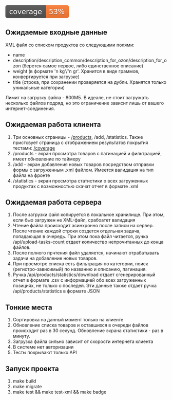 ![Code Coverage](.github/badges/coverage.svg)

## Ожидаемые входные данные

XML файл со списком продуктов со следующими полями:

- name
- description/description_common/description_for_ozon/description_for_ozon (берется самое первое, либо единственное описание)
- weight (в формате 'n kg'/'n gr'. Хранится в виде граммов, конвертируется при загрузке)
- title (строка, при сохранении проверяется на дубли. Хранятся только уникальные категории)

Лимит на загрузку файла - 800МБ. В идеале, не стоит загружать несколько файлов подряд, но это ограничение зависит лишь от вашего интернет-соединения.

## Ожидаемая работа клиента
1. Три основных страницы - [/products](http://62.84.113.142:8041/products), /add, /statistics. Также пристсвует страница с отображением результатов покрытия тестами: [/coverage](http://62.84.113.142:8042/coverage)
2. /products - экран просмотра товаров с пагинацией и фильтрацией, имеет обновление по таймеру
3. /add - экран добавления новых товаров посредством отправки формы с загруженным .xml файлом. Имеется валидация на тип файла на фронте
4. /statistics - экран просмотра статистики о всех загруженных продуктах с возможностью скачат отчет в формате .xml

## Ожидаемая работа сервера
1. После загрузки файл копируется в локальное хранилище. При этом, если быо загружен не XML-файл, срабоатет валидация
2. Чтение файла происходит асинхронно после записи на сервер. После чтение каждой строки создется отдельная задача, попадающая в очередь. При этом пока файл читается, ручка /api/upload-tasks-count отдает количество непрочитанных до конца файлов.
3. После полного прчтения файл удаляется, начинают отрабатывать задачи на добавление новых товаров.
4. При просмотре списка есть фильтрация по категории, поиск (регистро-зависимый) по названию и описанию, пагинация.
5. Ручка /api/products/statistics/download отдает сгенерированный отчет в формате .csv с информацией обо всех загруженных позициях, не только о последей. Эти данные также отдает ручка /api/products/statistics в формате JSON

## Тонкие места
1. Сортировка на данный момент только на клиенте
2. Обновление списка товаров и оставшихся в очереди файлов происходит раз в 30 секунд. Обновление экрана статистики - раз в минуту.
3. Загрузка файла сильно зависит от скорости интернета клиента
4. В системе нет авторизации
5. Тесты покрывают только API

## Запуск проекта

1. make build 
2. make migrate
2. make test && make test-xml && make badge


